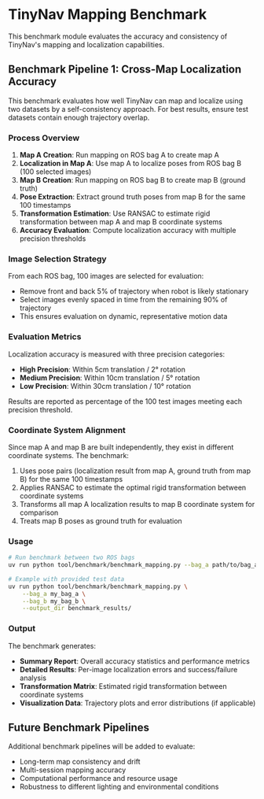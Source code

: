 # TinyNav Mapping Benchmark

This benchmark module evaluates the accuracy and consistency of TinyNav's mapping and localization capabilities.

## Benchmark Pipeline 1: Cross-Map Localization Accuracy

This benchmark evaluates how well TinyNav can map and localize using two datasets by a self-consistency approach. For best results, ensure test datasets contain enough trajectory overlap.

### Process Overview

1. **Map A Creation**: Run mapping on ROS bag A to create map A
2. **Localization in Map A**: Use map A to localize poses from ROS bag B (100 selected images)
3. **Map B Creation**: Run mapping on ROS bag B to create map B (ground truth)
4. **Pose Extraction**: Extract ground truth poses from map B for the same 100 timestamps
5. **Transformation Estimation**: Use RANSAC to estimate rigid transformation between map A and map B coordinate systems
6. **Accuracy Evaluation**: Compute localization accuracy with multiple precision thresholds

### Image Selection Strategy

From each ROS bag, 100 images are selected for evaluation:
- Remove front and back 5% of trajectory when robot is likely stationary
- Select images evenly spaced in time from the remaining 90% of trajectory
- This ensures evaluation on dynamic, representative motion data

### Evaluation Metrics

Localization accuracy is measured with three precision categories:
- **High Precision**: Within 5cm translation / 2° rotation
- **Medium Precision**: Within 10cm translation / 5° rotation
- **Low Precision**: Within 30cm translation / 10° rotation

Results are reported as percentage of the 100 test images meeting each precision threshold.

### Coordinate System Alignment

Since map A and map B are built independently, they exist in different coordinate systems. The benchmark:
1. Uses pose pairs (localization result from map A, ground truth from map B) for the same 100 timestamps
2. Applies RANSAC to estimate the optimal rigid transformation between coordinate systems
3. Transforms all map A localization results to map B coordinate system for comparison
4. Treats map B poses as ground truth for evaluation

### Usage

```bash
# Run benchmark between two ROS bags
uv run python tool/benchmark/benchmark_mapping.py --bag_a path/to/bag_a.db3 --bag_b path/to/bag_b.db3 --output_dir results/

# Example with provided test data
uv run python tool/benchmark/benchmark_mapping.py \
    --bag_a my_bag_a \
    --bag_b my_bag_b \
    --output_dir benchmark_results/
```

### Output

The benchmark generates:
- **Summary Report**: Overall accuracy statistics and performance metrics
- **Detailed Results**: Per-image localization errors and success/failure analysis
- **Transformation Matrix**: Estimated rigid transformation between coordinate systems
- **Visualization Data**: Trajectory plots and error distributions (if applicable)


## Future Benchmark Pipelines

Additional benchmark pipelines will be added to evaluate:
- Long-term map consistency and drift
- Multi-session mapping accuracy
- Computational performance and resource usage
- Robustness to different lighting and environmental conditions
